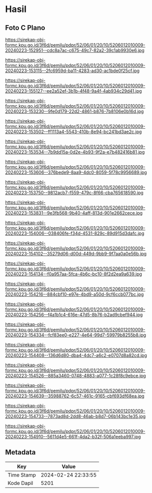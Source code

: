# Hasil

## Foto C Plano

https://sirekap-obj-formc.kpu.go.id/3f6d/pemilu/pdpr/52/06/01/20/10/5206012010009-20240223-152951--cdc8a7ac-c675-49c7-82a2-39c1ab9930e6.jpg

https://sirekap-obj-formc.kpu.go.id/3f6d/pemilu/pdpr/52/06/01/20/10/5206012010009-20240223-153115--2fc6959d-ba11-4283-ad30-ac1bde0f25cf.jpg

https://sirekap-obj-formc.kpu.go.id/3f6d/pemilu/pdpr/52/06/01/20/10/5206012010009-20240223-155127--ee2a52ef-3b1b-4f48-9a4f-4ab934c29d41.jpg

https://sirekap-obj-formc.kpu.go.id/3f6d/pemilu/pdpr/52/06/01/20/10/5206012010009-20240223-153230--9fe0d179-22d2-4861-b876-7b8106e0b16d.jpg

https://sirekap-obj-formc.kpu.go.id/3f6d/pemilu/pdpr/52/06/01/20/10/5206012010009-20240223-153502--ff1113a4-5543-410b-8e94-bc241bd3ae2c.jpg

https://sirekap-obj-formc.kpu.go.id/3f6d/pemilu/pdpr/52/06/01/20/10/5206012010009-20240223-153534--7b9dd15a-0d2e-4b93-9f2a-e7b482416b81.jpg

https://sirekap-obj-formc.kpu.go.id/3f6d/pemilu/pdpr/52/06/01/20/10/5206012010009-20240223-153606--376bede9-8aa9-4dc0-8059-5f78c9956689.jpg

https://sirekap-obj-formc.kpu.go.id/3f6d/pemilu/pdpr/52/06/01/20/10/5206012010009-20240223-153750--9812acb7-f559-479c-8f66-cba765618590.jpg

https://sirekap-obj-formc.kpu.go.id/3f6d/pemilu/pdpr/52/06/01/20/10/5206012010009-20240223-153831--9e3fb568-9b40-4aff-813d-901e2662cece.jpg

https://sirekap-obj-formc.kpu.go.id/3f6d/pemilu/pdpr/52/06/01/20/10/5206012010009-20240223-154006--038406fe-f34d-4531-829c-89d915d3dafc.jpg

https://sirekap-obj-formc.kpu.go.id/3f6d/pemilu/pdpr/52/06/01/20/10/5206012010009-20240223-154102--35279d06-d00d-449d-9bb9-9f7aa0a0e56b.jpg

https://sirekap-obj-formc.kpu.go.id/3f6d/pemilu/pdpr/52/06/01/20/10/5206012010009-20240223-154134--f0a957aa-5fca-4b6c-bc10-8f2d2ea9a639.jpg

https://sirekap-obj-formc.kpu.go.id/3f6d/pemilu/pdpr/52/06/01/20/10/5206012010009-20240223-154216--884cbf10-e97e-4bd9-a50d-9cf6ccb077bc.jpg

https://sirekap-obj-formc.kpu.go.id/3f6d/pemilu/pdpr/52/06/01/20/10/5206012010009-20240223-154256--f4a1b1c4-616e-47d5-8b76-b2ad9cbef944.jpg

https://sirekap-obj-formc.kpu.go.id/3f6d/pemilu/pdpr/52/06/01/20/10/5206012010009-20240223-154334--fcf83ee0-e227-4e64-99d7-59979b8255b8.jpg

https://sirekap-obj-formc.kpu.go.id/3f6d/pemilu/pdpr/52/06/01/20/10/5206012010009-20240223-154408--136d6d80-dba4-4dc7-a6c2-e0707d8a82cd.jpg

https://sirekap-obj-formc.kpu.go.id/3f6d/pemilu/pdpr/52/06/01/20/10/5206012010009-20240223-154526--885a3460-0748-4883-a077-1c28f8c9ebce.jpg

https://sirekap-obj-formc.kpu.go.id/3f6d/pemilu/pdpr/52/06/01/20/10/5206012010009-20240223-154639--35988762-6c57-461c-9165-cbf693df68ea.jpg

https://sirekap-obj-formc.kpu.go.id/3f6d/pemilu/pdpr/52/06/01/20/10/5206012010009-20240223-154733--7873ad8d-2dd8-46ab-b8d7-06b143bc1e35.jpg

https://sirekap-obj-formc.kpu.go.id/3f6d/pemilu/pdpr/52/06/01/20/10/5206012010009-20240223-154910--5611d4e5-661f-4da2-b32f-506a1eeba997.jpg


## Metadata

| Key        | Value               |
| ---------- | ------------------- |
| Time Stamp | 2024-02-24 22:33:55 |
| Kode Dapil | 5201                |



